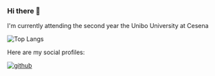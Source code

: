 ### Hi there 👋
I'm currently attending the second year the Unibo University at Cesena

![Top Langs](https://github-readme-stats.vercel.app/api/top-langs/?username=GabrieleMenghi&theme=dracula)

Here are my social profiles:

[![github](https://img.shields.io/badge/GitHub-000000?style=for-the-badge&logo=GitHub&logoColor=white)](https://github.com/GabrieleMenghi)
<!--
**GabrieleMenghi/GabrieleMenghi** is a ✨ _special_ ✨ repository because its `README.md` (this file) appears on your GitHub profile.

Here are some ideas to get you started:

- 🔭 I’m currently working on ...
- 🌱 I’m currently learning ...
- 👯 I’m looking to collaborate on ...
- 🤔 I’m looking for help with ...
- 💬 Ask me about ...
- 📫 How to reach me: ...
- 😄 Pronouns: ...
- ⚡ Fun fact: ...
-->
